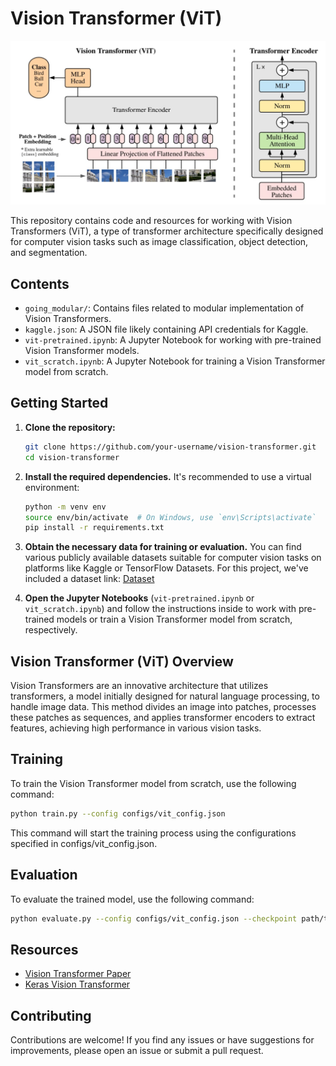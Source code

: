 # Vision Transformer (ViT)

![Vision Transformer](https://github.com/DevanshL/Deep-learning/blob/main/Vit/Image/Vit.jpeg)

This repository contains code and resources for working with Vision Transformers (ViT), a type of transformer architecture specifically designed for computer vision tasks such as image classification, object detection, and segmentation.

## Contents

- `going_modular/`: Contains files related to modular implementation of Vision Transformers.
- `kaggle.json`: A JSON file likely containing API credentials for Kaggle.
- `vit-pretrained.ipynb`: A Jupyter Notebook for working with pre-trained Vision Transformer models.
- `vit_scratch.ipynb`: A Jupyter Notebook for training a Vision Transformer model from scratch.

## Getting Started

1. **Clone the repository:**

    ```bash
    git clone https://github.com/your-username/vision-transformer.git
    cd vision-transformer
    ```

2. **Install the required dependencies.** It's recommended to use a virtual environment:

    ```bash
    python -m venv env
    source env/bin/activate  # On Windows, use `env\Scripts\activate`
    pip install -r requirements.txt
    ```

3. **Obtain the necessary data for training or evaluation.** You can find various publicly available datasets suitable for computer vision tasks on platforms like Kaggle or TensorFlow Datasets. For this project, we've included a dataset link: [Dataset](https://drive.google.com/drive/folders/19dRMuuGBtguy2JAtmF7JxEE2Mnq241iy)

4. **Open the Jupyter Notebooks** (`vit-pretrained.ipynb` or `vit_scratch.ipynb`) and follow the instructions inside to work with pre-trained models or train a Vision Transformer model from scratch, respectively.

## Vision Transformer (ViT) Overview

Vision Transformers are an innovative architecture that utilizes transformers, a model initially designed for natural language processing, to handle image data. This method divides an image into patches, processes these patches as sequences, and applies transformer encoders to extract features, achieving high performance in various vision tasks.

## Training

To train the Vision Transformer model from scratch, use the following command:

``` bash
python train.py --config configs/vit_config.json
```
This command will start the training process using the configurations specified in configs/vit_config.json.

## Evaluation
To evaluate the trained model, use the following command:

``` bash
python evaluate.py --config configs/vit_config.json --checkpoint path/to/checkpoint.pth
```

## Resources

- [Vision Transformer Paper](https://arxiv.org/abs/2010.11929)
- [Keras Vision Transformer](https://keras.io/examples/vision/image_classification_with_vision_transformer/)

## Contributing

Contributions are welcome! If you find any issues or have suggestions for improvements, please open an issue or submit a pull request.

